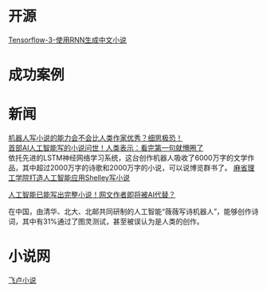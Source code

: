 




# 开源
[Tensorflow-3-使用RNN生成中文小说](https://blog.csdn.net/heisejiuhuche/article/details/73010638)<br>

# 成功案例

# 新闻
[机器人写小说的能力会不会比人类作家优秀？细思极恐！](https://baijiahao.baidu.com/s?id=1590173154613626527&wfr=spider&for=pc)<br>
[首部AI人工智能写的小说问世！人类表示：看完第一句就懵圈了](https://baijiahao.baidu.com/s?id=1616491142050490822&wfr=spider&for=pc)<br>
依托先进的LSTM神经网络学习系统，这台创作机器人吸收了6000万字的文学作品，其中超过2000万字的诗歌和2000万字的小说，可以说博览群书了。
[麻省理工学院打造人工智能应用Shelley写小说](http://www.elecfans.com/d/576931.html)<br>

[人工智能已能写出完整小说！网文作者即将被AI代替？](https://baijiahao.baidu.com/s?id=1614005882416515360&wfr=spider&for=pc)<br>


在中国，由清华、北大、北邮共同研制的人工智能“薇薇写诗机器人”，能够创作诗词，其中有31%通过了图灵测试，甚至被误认为是人类的创作。


# 小说网
[飞卢小说](http://b.faloo.com/)<br>
